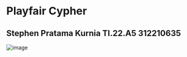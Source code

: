 # Playfair Cypher
## Stephen Pratama Kurnia TI.22.A5 312210635

![image](https://github.com/user-attachments/assets/caf5db7a-3189-404f-a4ff-d1922968d835)
